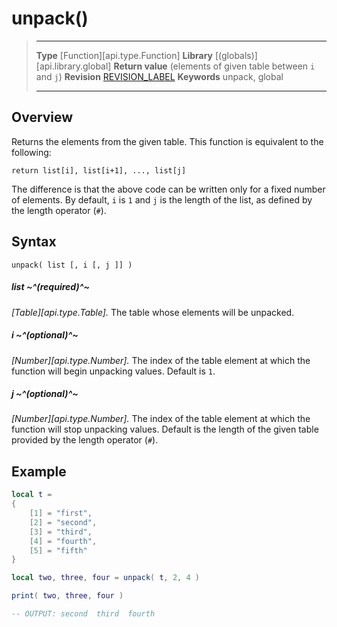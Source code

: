 
# unpack()

> --------------------- ------------------------------------------------------------------------------------------
> __Type__              [Function][api.type.Function]
> __Library__           [(globals)][api.library.global]
> __Return value__      (elements of given table between `i` and `j`)
> __Revision__          [REVISION_LABEL](REVISION_URL)
> __Keywords__          unpack, global
> --------------------- ------------------------------------------------------------------------------------------


## Overview

Returns the elements from the given table. This function is equivalent to the following:

    return list[i], list[i+1], ..., list[j]

The difference is that the above code can be written only for a fixed number of elements. By default, `i` is `1` and `j` is the length of the list, as defined by the length operator (`#`).

## Syntax

	unpack( list [, i [, j ]] )

##### list ~^(required)^~
_[Table][api.type.Table]._ The table whose elements will be unpacked.

##### i ~^(optional)^~
_[Number][api.type.Number]._ The index of the table element at which the function will begin unpacking values. Default is `1`.

##### j ~^(optional)^~
_[Number][api.type.Number]._ The index of the table element at which the function will stop unpacking values. Default is the length of the given table provided by the length operator (`#`).


## Example

`````lua
local t = 
{
    [1] = "first",
    [2] = "second",
    [3] = "third",
    [4] = "fourth",
    [5] = "fifth"
}

local two, three, four = unpack( t, 2, 4 )

print( two, three, four )

-- OUTPUT: second  third  fourth
``````
